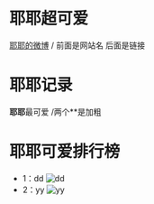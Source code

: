 # 耶耶超可爱
[耶耶的微博](https://weibo.com/u/7394892032) /[]() 前面是网站名 后面是链接

# 耶耶记录
**耶耶**最可爱 /两个**是加粗

# 耶耶可爱排行榜
* 1：dd
  ![dd]()
* 2：yy
  ![yy]()
